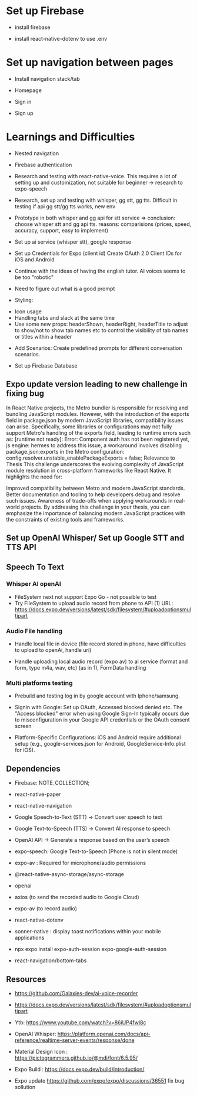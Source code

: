 # Set up Firebase

- install firebase

- install react-native-dotenv to use .env

# Set up navigation between pages

- Install navigation stack/tab

- Homepage

- Sign in

- Sign up 

# Learnings and Difficulties

- Nested navigation

- Firebase authentication

- Research and testing with react-native-voice. This requires a lot of setting up and customization, not suitable for beginner -> research to expo-speech

- Research, set up and testing with whisper, gg stt, gg tts. Difficult in testing if api gg stt/gg tts works, new env

- Prototype in both whisper and gg api for stt service => conclusion: choose whisper stt and gg api tts. reasons: comparisions (prices, speed, accuracy, support, easy to implement)

- Set up ai service (whisper stt), google response

- Set up Credentials for Expo (client id) Create OAuth 2.0 Client IDs for iOS and Android

- Continue with the ideas of having the english tutor. AI voices seems to be too "robotic"

- Need to figure out what is a good prompt

- Styling:
+ Icon usage
+ Handling tabs and slack at the same time
+ Use some new props: headerShown, headerRight, headerTitle to adjust to show/not to show tab names etc to control the visibility of tab names or titles within a header

- Add Scenarios: Create predefined prompts for different conversation scenarios.

- Set up Firebase Database

## Expo update version leading to new challenge in fixing bug
In React Native projects, the Metro bundler is responsible for resolving and bundling JavaScript modules. However, with the introduction of the exports field in package.json by modern JavaScript libraries, compatibility issues can arise. Specifically, some libraries or configurations may not fully support Metro's handling of the exports field, leading to runtime errors such as: 
[runtime not ready]: Error: Component auth has not been registered yet, js engine: hermes
to address this issue, a workaround involves disabling package.json:exports in the Metro configuration:
config.resolver.unstable_enablePackageExports = false;
Relevance to Thesis
This challenge underscores the evolving complexity of JavaScript module resolution in cross-platform frameworks like React Native. It highlights the need for:

Improved compatibility between Metro and modern JavaScript standards.
Better documentation and tooling to help developers debug and resolve such issues.
Awareness of trade-offs when applying workarounds in real-world projects.
By addressing this challenge in your thesis, you can emphasize the importance of balancing modern JavaScript practices with the constraints of existing tools and frameworks.

## Set up OpenAI Whisper/ Set up Google STT and TTS API

## Speech To Text
### Whisper AI openAI
- FileSystem next not support Expo Go - not possible to test
- Try FileSystem to upload audio record from phone to API (1)
URL: https://docs.expo.dev/versions/latest/sdk/filesystem/#uploadoptionsmultipart

### Audio File handling

- Handle local file in device (file record stored in phone, have difficulties to upload to openAi, handle uri)

- Handle uploading local audio record (expo av) to ai service (format and form, type m4a, wav, etc) (as in 1), FormData handling

### Multi platforms testing

- Prebuild and testing log in by google account with Iphone/samsung.

- Signin with Google: Set up OAuth,  Accessed blocked denied etc. The "Access blocked" error when using Google Sign-In typically occurs due to misconfiguration in your Google API credentials or the OAuth consent screen
 + Platform-Specific Configurations: iOS and Android require additional setup (e.g., google-services.json for Android, GoogleService-Info.plist for iOS).

## Dependencies

- Firebase: NOTE_COLLECTION;

- react-native-paper

- react-native-navigation

- Google Speech-to-Text (STT) → Convert user speech to text

- Google Text-to-Speech (TTS) → Convert AI response to speech

- OpenAI API → Generate a response based on the user’s speech

- expo-speech: Google Text-to-Speech (Phone is not in silent mode)

- expo-av : Required for microphone/audio permissions

- @react-native-async-storage/async-storage 

- openai

- axios (to send the recorded audio to Google Cloud)

- expo-av (to record audio)

- react-native-dotenv

- sonner-native : display toast notifications within your mobile applications

- npx expo install expo-auth-session expo-google-auth-session

- react-navigation/bottom-tabs


<!-- 
Consider free alternatives like: ✅ Google Gemini API (limited free access)
✅ Hugging Face Models (open-source LLMs)
✅ Local LLMs (like Llama 2, Whisper for STT) -->

## Resources

- https://github.com/Galaxies-dev/ai-voice-recorder

- https://docs.expo.dev/versions/latest/sdk/filesystem/#uploadoptionsmultipart

- Ytb: https://www.youtube.com/watch?v=86iUP4fwl8c

- OpenAI Whisper: https://platform.openai.com/docs/api-reference/realtime-server-events/response/done

- Material Design Icon : https://pictogrammers.github.io/@mdi/font/6.5.95/

- Expo Build : https://docs.expo.dev/build/introduction/

- Expo update https://github.com/expo/expo/discussions/36551 fix bug sollution
